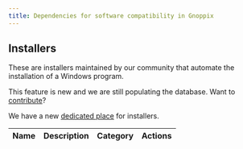 ```yaml
---
title: Dependencies for software compatibility in Gnoppix
---
```


<section class="heading">
	<div class="container large">
		<h1>Installers</h1>
		<p>These are installers maintained by our community that automate the installation of a Windows program.</p>
		<div class="warning">
			<p>This feature is new and we are still populating the database. Want to <a href="https://dcos.gnoppix.com">contribute</a>?</p>
		</div>
		<div class="info">
			<p>We have a new <a href="/appstore">dedicated place</a> for installers.</p>
		</div>
	</div>
</section>

<section class="page">
	<div class="container large">
		<table>
			<thead>
				<tr>
					<th>Name</th>
					<th>Description</th>
					<th>Category</th>
					<th>Actions</th>
				</tr>
			</thead>
			<tbody id="installers">
			</tbody>
		</table>
	</div>
</section>

<script src="https://cdnjs.cloudflare.com/ajax/libs/js-yaml/4.1.0/js-yaml.min.js"></script>
<script>
	var table = document.getElementById("installers");
	document.addEventListener("DOMContentLoaded", function () {
		fetch('https://raw.githubusercontent.com/gnoppix/programs/main/index.yml')
  			.then(response => response.text())
			.then((data) => {
				console.info("Installers database index found.");
				data = jsyaml.load(data)
				for (var item in data) {
					installer = data[item];

					var row = table.insertRow(-1);
					var name = row.insertCell(0);
					var description = row.insertCell(1);
					var category = row.insertCell(2);
					var actions = row.insertCell(3);

					name.innerHTML = `<b>${item}</b>`;
					description.innerHTML = installer["Description"];
					category.innerHTML = `<span class="tag tag-${installer["Category"]}">${installer["Category"]}</span>`;
					actions.innerHTML = `\
						<a href='https://github.com/gnoppix/programs/blob/main/${installer["Category"]}/${item}.yml'>Details</a> | \
						<a href='https://github.com/gnoppix/programs/issues/new/choose'>Report problem</a>`;
				}
			})
			.catch(err => {
				console.error("Failed to fetch Installers database index!");
				throw err
			});
	});
</script>
